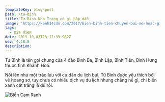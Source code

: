 ```yaml
---
templateKey: blog-post
path: /tu-binh
title: Tứ Bình Nha Trang có gì hấp dẫn 
image: 'https://kenh14cdn.com/2017/bien-binh-tien-chuyen-bui-me-hoac-gioi-tre-chi-voi-700k-ebfecaab635944327153059175-1494690821852.jpg' 
tags:
  - Dia diem
date: 2019-10-03T13:12:33.962Z
uev: 4.18.8
description: 
---
```


Tứ Bình là tên gọi chung của 4 đảo Bình Ba, Bình Lập, Bình Tiên, Bình Hưng thuộc tỉnh Khánh Hòa. 

Nổi lên như một trào lưu với cư dân du lịch bụi, Tứ Bình được yêu thích bởi vẻ hoang sơ, tuy chưa có nhiều dịch vụ du lịch nhưng chẳng hề gì, chỉ biển xanh cát trắng là đủ rồi.

![Biển Cam Ranh](https://blog.btaskee.com/wp-content/uploads/2017/06/Binh-lap-du-lich-bien-cam-ranh.jpg "Biển Cam Ranh")

